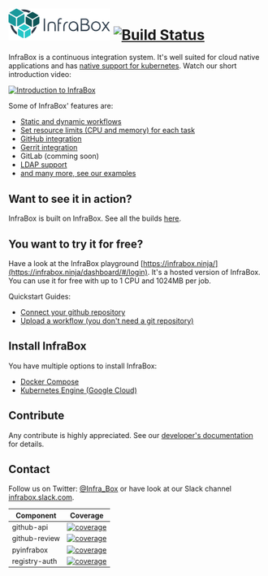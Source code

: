 # <a href="http://infrabox.net"><img src="src\dashboard-client\static\logo_compact_transparent.png" width="200"></a> [![Build Status](https://infrabox.ninja/api/v1/projects/0c8204bb-7ce5-48a3-aa08-0fc38d7255d0/state.svg?branch=master)](https://infrabox.ninja/dashboard/#/project/infrabox)

InfraBox is a continuous integration system. It's well suited for cloud native applications and has [native support for kubernetes](https://github.com/InfraBox/examples/tree/master/kubernetes). Watch our short introduction video:

[![Introduction to InfraBox](https://img.youtube.com/vi/O8N2U7d404I/0.jpg)](https://www.youtube.com/watch?v=O8N2U7d404I)

Some of InfraBox' features are:

- [Static and dynamic workflows](https://github.com/InfraBox/examples)
- [Set resource limits (CPU and memory) for each task](https://github.com/InfraBox/examples)
- [GitHub integration](docs/configure/github.md)
- [Gerrit integration](docs/configure/gerrit.md)
- GitLab (comming soon)
- [LDAP support](docs/configure/ldap.md)
- [and many more, see our examples](https://github.com/InfraBox/examples)

## Want to see it in action?
InfraBox is built on InfraBox. See all the builds [here](https://infrabox.ninja/dashboard/#/project/infrabox).

## You want to try it for free?
Have a look at the InfraBox playground [https://infrabox.ninja/](https://infrabox.ninja/dashboard/#/login).
It's a hosted version of InfraBox. You can use it for free with up to 1 CPU and 1024MB per job.

Quickstart Guides:
- [Connect your github repository](docs/guides/connect_github.md)
- [Upload a workflow (you don't need a git repository)](docs/guides/upload.md)

## Install InfraBox
You have multiple options to install InfraBox:

- [Docker Compose](docs/install_docker_compose.md)
- [Kubernetes Engine (Google Cloud)](docs/install_gcloud.md)

## Contribute
Any contribute is highly appreciated. See our [developer's documentation](docs/dev.md) for details.

## Contact
Follow us on Twitter: [@Infra_Box](https://twitter.com/Infra_Box) or have look at our Slack channel [infrabox.slack.com](https://infrabox.slack.com/).

|Component|Coverage|
|---------|--------|
|github-api|[![coverage](https://infrabox.ninja/api/v1/projects/0c8204bb-7ce5-48a3-aa08-0fc38d7255d0/badge.svg?subject=coverage&job_name=ib/test/github-api)](https://infrabox.ninja/dashboard/#/project/infrabox)|
|github-review|[![coverage](https://infrabox.ninja/api/v1/projects/0c8204bb-7ce5-48a3-aa08-0fc38d7255d0/badge.svg?subject=coverage&job_name=ib/test/github-review)](https://infrabox.ninja/dashboard/#/project/infrabox)|
|pyinfrabox|[![coverage](https://infrabox.ninja/api/v1/projects/0c8204bb-7ce5-48a3-aa08-0fc38d7255d0/badge.svg?subject=coverage&job_name=ib/test/pyinfrabox)](https://infrabox.ninja/dashboard/#/project/infrabox)|
|registry-auth|[![coverage](https://infrabox.ninja/api/v1/projects/0c8204bb-7ce5-48a3-aa08-0fc38d7255d0/badge.svg?subject=coverage&job_name=ib/test/registry-auth)](https://infrabox.ninja/dashboard/#/project/infrabox)|
